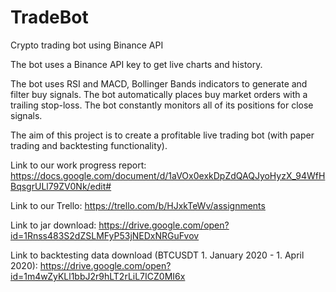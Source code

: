 # TradeBot
Crypto trading bot using Binance API

The bot uses a Binance API key to get live charts and history.

The bot uses RSI and MACD, Bollinger Bands indicators to generate and filter buy signals. The bot automatically places buy market orders with a trailing stop-loss. The bot constantly monitors all of its positions for close signals.

The aim of this project is to create a profitable live trading bot (with paper trading and backtesting functionality).

Link to our work progress report: 
https://docs.google.com/document/d/1aVOx0exkDpZdQAQJyoHyzX_94WfHBqsgrULl79ZV0Nk/edit#

Link to our Trello: 
https://trello.com/b/HJxkTeWv/assignments

Link to jar download:
https://drive.google.com/open?id=1Rnss483S2dZSLMFyP53jNEDxNRGuFvov

Link to backtesting data download (BTCUSDT 1. January 2020 - 1. April 2020):
https://drive.google.com/open?id=1m4wZyKLl1bbJ2r9hLT2rLiL7ICZ0MI6x
